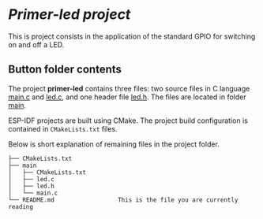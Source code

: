 # _Primer-led project_

This is project consists in the application of the standard GPIO for switching on and off a LED.

## Button folder contents

The project **primer-led** contains three files: two source files in C language [main.c](main/main.c) and [led.c](main/led.c), and one header file [led.h](main/led.h). The files are located in folder [main](main).

ESP-IDF projects are built using CMake. The project build configuration is contained in `CMakeLists.txt` files.

Below is short explanation of remaining files in the project folder.

```
├── CMakeLists.txt
├── main
│   ├── CMakeLists.txt
│   ├── led.c
│   ├── led.h
│   └── main.c
└── README.md                  This is the file you are currently reading
```
